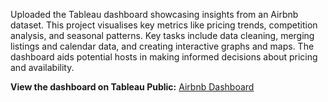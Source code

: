 Uploaded the Tableau dashboard showcasing insights from an Airbnb dataset. This project visualises key metrics like pricing trends, competition analysis, and seasonal patterns. Key tasks include data cleaning, merging listings and calendar data, and creating interactive graphs and maps. The dashboard aids potential hosts in making informed decisions about pricing and availability.  

**View the dashboard on Tableau Public:** [Airbnb Dashboard](https://public.tableau.com/views/AirBnBDashboard_17296341040640/Dashboard1?:language=en-GB&:sid=&:redirect=auth&:display_count=n&:origin=viz_share_link)
